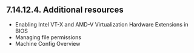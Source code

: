 ## 7.14.12.4. Additional resources

- Enabling Intel VT-X and AMD-V Virtualization Hardware Extensions in BIOS
- Managing file permissions
- Machine Config Overview

